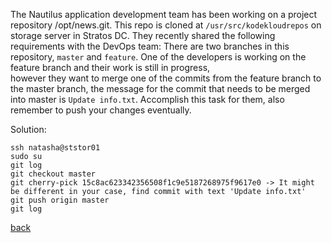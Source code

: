 The Nautilus application development team has been working on a project repository /opt/news.git. This repo is cloned at `/usr/src/kodekloudrepos` on storage server in Stratos DC. They recently shared the following requirements with the DevOps team:
There are two branches in this repository, `master` and `feature`. One of the developers is working on the feature branch and their work is still in progress,  
however they want to merge one of the commits from the feature branch to the master branch, the message for the commit that needs to be merged into master is `Update info.txt`. Accomplish this task for them, also remember to push your changes eventually.  

Solution:  
```
ssh natasha@ststor01
sudo su
git log
git checkout master
git cherry-pick 15c8ac623342356508f1c9e5187268975f9617e0 -> It might be different in your case, find commit with text 'Update info.txt'
git push origin master
git log
```

[back](https://github.com/MederD/Kodekloud-Engineer-Tasks)  

